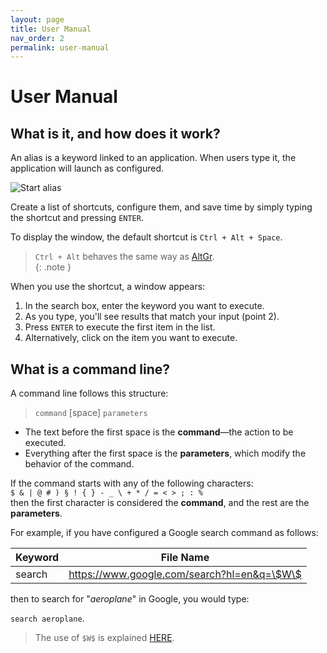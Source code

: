 ```yaml
---
layout: page
title: User Manual
nav_order: 2
permalink: user-manual
---
```


# User Manual

## What is it, and how does it work?

An alias is a keyword linked to an application. When users type it, the application will launch as configured.

![Start alias](assets/images/usermanual/start_alias.png)

Create a list of shortcuts, configure them, and save time by simply typing the shortcut and pressing `ENTER`.

To display the window, the default shortcut is `Ctrl + Alt + Space`.

> `Ctrl + Alt` behaves the same way as [AltGr](https://en.wikipedia.org/wiki/AltGr_key).  
> {: .note }

When you use the shortcut, a window appears:

1. In the search box, enter the keyword you want to execute.
2. As you type, you'll see results that match your input (point 2).
3. Press `ENTER` to execute the first item in the list.
4. Alternatively, click on the item you want to execute.

## What is a command line?

A command line follows this structure:

> `command` [space] `parameters`

- The text before the first space is the **command**—the action to be executed.
- Everything after the first space is the **parameters**, which modify the behavior of the command.

If the command starts with any of the following characters:  
`$ & | @ # ) § ! { } - _ \ + * / = < > ; : %`  
then the first character is considered the **command**, and the rest are the **parameters**.

For example, if you have configured a Google search command as follows:

| Keyword | File Name                                   |
| ------- | ------------------------------------------- |
| search  | https://www.google.com/search?hl=en&q=\$W\$ |

then to search for "_aeroplane_" in Google, you would type:

`search aeroplane`.

> The use of `$W$` is explained [HERE](keywords-macros-wildcards/).
